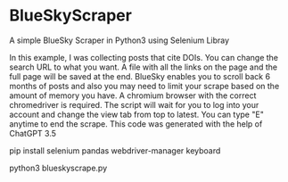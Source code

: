 # BlueSkyScraper
A simple BlueSky Scraper in Python3 using Selenium Libray

In this example, I was collecting posts that cite DOIs. You can change the search URL to what you want. A file with all the links on the page and the full page will be saved at the end. BlueSky enables you to scroll back 6 months of posts and also you may need to limit your scrape based on the amount of memory you have. A chromium browser with the correct chromedriver is required. The script will wait for you to log into your account and change the view tab from top to latest. You can type "E" anytime to end the scrape. This code was generated with the help of ChatGPT 3.5

pip install selenium pandas webdriver-manager keyboard

python3 blueskyscrape.py
